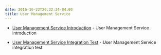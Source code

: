 ```yaml
---
date: 2016-10-22T20:22:34-04:00
title: User Management Service
---
```


* [User Management Service Introduction](https://networknt.github.io/light-portal/tutorial/user-introduction/) - User Management Service introduction

* [User Management Service Integration Test](https://networknt.github.io/light-portal/tutorial/user-integration/) - User Management Service integration test